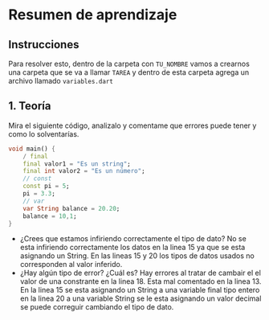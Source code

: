 Resumen de aprendizaje
========

## Instrucciones
Para resolver esto, dentro de la carpeta con ```TU_NOMBRE``` vamos a crearnos una carpeta que se va a llamar ```TAREA``` y dentro de esta carpeta agrega un archivo llamado ```variables.dart```

## 1. Teoría

Mira el siguiente código, analizalo y comentame que errores puede tener y como lo solventarías.

```dart
void main() {
    / final
    final valor1 = "Es un string";
    final int valor2 = "Es un número";
    // const
    const pi = 5;
    pi = 3.3;
    // var
    var String balance = 20.20;
    balance = 10,1;
}
```

* ¿Crees que estamos infiriendo correctamente el tipo de dato?
No se esta infiriendo correctamente los datos en la linea 15 ya que se esta asignando un String.
En las lineas 15 y 20 los tipos de datos usados no corresponden al valor inferido.
* ¿Hay algún tipo de error? ¿Cuál es?
Hay errores al tratar de cambair el el valor de una constrante en la linea 18.
Esta mal comentado en la linea 13.
En la linea 15 se esta asignando un String a una variable final tipo entero
en la linea 20 a una variable String se le esta asignando un valor decimal se puede correguir cambiando el tipo de dato.